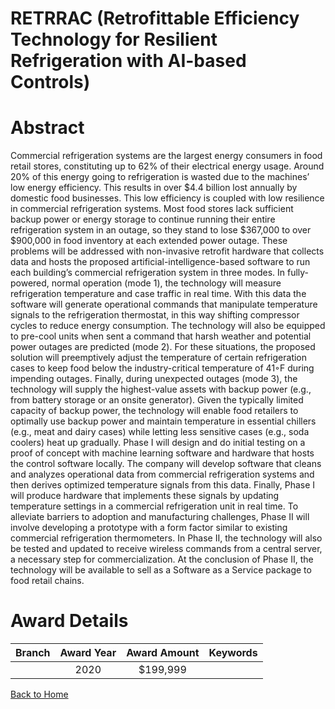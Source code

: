 
RETRRAC (Retrofittable Efficiency Technology for Resilient Refrigeration with AI-based Controls)
================================================================================================

# Abstract


Commercial refrigeration systems are the largest energy consumers in food retail stores, constituting up to 62% of their electrical energy usage. Around 20% of this energy going to refrigeration is wasted due to the machines’ low energy efficiency. This results in over $4.4 billion lost annually by domestic food businesses. This low efficiency is coupled with low resilience in commercial refrigeration systems. Most food stores lack sufficient backup power or energy storage to continue running their entire refrigeration system in an outage, so they stand to lose $367,000 to over $900,000 in food inventory at each extended power outage. These problems will be addressed with non-invasive retrofit hardware that collects data and hosts the proposed artificial-intelligence-based software to run each building’s commercial refrigeration system in three modes. In fully-powered, normal operation (mode 1), the technology will measure refrigeration temperature and case traffic in real time. With this data the software will generate operational commands that manipulate temperature signals to the refrigeration thermostat, in this way shifting compressor cycles to reduce energy consumption. The technology will also be equipped to pre-cool units when sent a command that harsh weather and potential power outages are predicted (mode 2). For these situations, the proposed solution will preemptively adjust the temperature of certain refrigeration cases to keep food below the industry-critical temperature of 41◦F during impending outages. Finally, during unexpected outages (mode 3), the technology will supply the highest-value assets with backup power (e.g., from battery storage or an onsite generator). Given the typically limited capacity of backup power, the technology will enable food retailers to optimally use backup power and maintain temperature in essential chillers (e.g., meat and dairy cases) while letting less sensitive cases (e.g., soda coolers) heat up gradually. Phase I will design and do initial testing on a proof of concept with machine learning software and hardware that hosts the control software locally. The company will develop software that cleans and analyzes operational data from commercial refrigeration systems and then derives optimized temperature signals from this data. Finally, Phase I will produce hardware that implements these signals by updating temperature settings in a commercial refrigeration unit in real time. To alleviate barriers to adoption and manufacturing challenges, Phase II will involve developing a prototype with a form factor similar to existing commercial refrigeration thermometers. In Phase II, the technology will also be tested and updated to receive wireless commands from a central server, a necessary step for commercialization. At the conclusion of Phase II, the technology will be available to sell as a Software as a Service package to food retail chains.  

# Award Details

|Branch|Award Year|Award Amount|Keywords|
| :---: | :---: | :---: | :---: |
||2020|$199,999||
  
  


[Back to Home](https://github.com/chrischow/dod_sbir_awards/JT/#34)